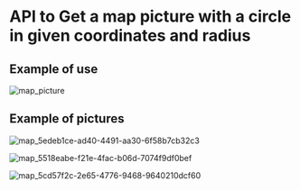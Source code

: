 # API to Get a map picture with a circle in given coordinates and radius

## Example of use
![map_picture](https://github.com/devoluxbv/car-info-api/assets/94750857/365620f7-7620-4d75-9f02-e6d2f1f987c9)


## Example of pictures
![map_5edeb1ce-ad40-4491-aa30-6f58b7cb32c3](https://github.com/devoluxbv/car-info-api/assets/94750857/d3571db2-91bf-4545-9342-d47eac87dc08)

![map_5518eabe-f21e-4fac-b06d-7074f9df0bef](https://github.com/devoluxbv/car-info-api/assets/94750857/457aabc7-7bbf-4d5c-a97e-3a546d0650ad)

![map_5cd57f2c-2e65-4776-9468-9640210dcf60](https://github.com/devoluxbv/car-info-api/assets/94750857/04dbfbed-3e18-40a0-a0f3-de27e299a300)
